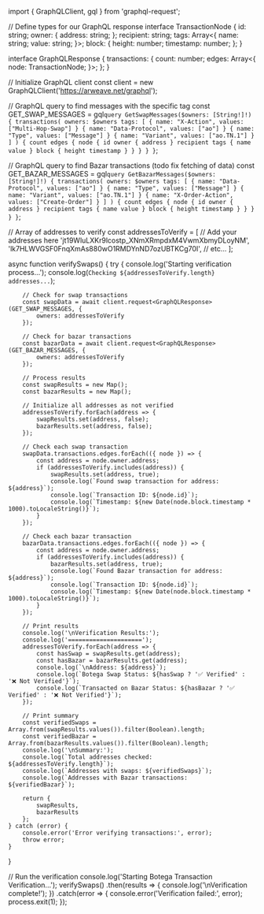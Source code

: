 import { GraphQLClient, gql } from 'graphql-request';

// Define types for our GraphQL response
interface TransactionNode {
	id: string;
	owner: {
		address: string;
	};
	recipient: string;
	tags: Array<{
		name: string;
		value: string;
	}>;
	block: {
		height: number;
		timestamp: number;
	};
}

interface GraphQLResponse {
	transactions: {
		count: number;
		edges: Array<{
			node: TransactionNode;
		}>;
	};
}

// Initialize GraphQL client
const client = new GraphQLClient('https://arweave.net/graphql');

// GraphQL query to find messages with the specific tag
const GET_SWAP_MESSAGES = gql`
	query GetSwapMessages($owners: [String!]!) {
		transactions(
			owners: $owners
			tags: [
				{ name: "X-Action", values: ["Multi-Hop-Swap"] }
				{ name: "Data-Protocol", values: ["ao"] }
				{ name: "Type", values: ["Message"] }
				{ name: "Variant", values: ["ao.TN.1"] }
			]
		) {
			count
			edges {
				node {
					id
					owner {
						address
					}
					recipient
					tags {
						name
						value
					}
					block {
						height
						timestamp
					}
				}
			}
		}
	}
`;

// GraphQL query to find Bazar transactions (todo fix fetching of data)
const GET_BAZAR_MESSAGES = gql`
	query GetBazarMessages($owners: [String!]!) {
		transactions(
			owners: $owners
			tags: [
				{ name: "Data-Protocol", values: ["ao"] }
				{ name: "Type", values: ["Message"] }
				{ name: "Variant", values: ["ao.TN.1"] }
				{ name: "X-Order-Action", values: ["Create-Order"] }
			]
		) {
			count
			edges {
				node {
					id
					owner {
						address
					}
					recipient
					tags {
						name
						value
					}
					block {
						height
						timestamp
					}
				}
			}
		}
	}
`;

// Array of addresses to verify
const addressesToVerify = [
	// Add your addresses here
	'jt19WluLXKr9lcostp_XNmXRmpdxM4VwmXbmyDLoyNM',
	'lk7HLWVGSF0FnqXmAs880wO1RMDYnND7ozUBTKCg70I',
	// etc...
];

async function verifySwaps() {
	try {
		console.log('Starting verification process...');
		console.log(`Checking ${addressesToVerify.length} addresses...`);

		// Check for swap transactions
		const swapData = await client.request<GraphQLResponse>(GET_SWAP_MESSAGES, {
			owners: addressesToVerify
		});

		// Check for bazar transactions
		const bazarData = await client.request<GraphQLResponse>(GET_BAZAR_MESSAGES, {
			owners: addressesToVerify
		});

		// Process results
		const swapResults = new Map();
		const bazarResults = new Map();
		
		// Initialize all addresses as not verified
		addressesToVerify.forEach(address => {
			swapResults.set(address, false);
			bazarResults.set(address, false);
		});

		// Check each swap transaction
		swapData.transactions.edges.forEach(({ node }) => {
			const address = node.owner.address;
			if (addressesToVerify.includes(address)) {
				swapResults.set(address, true);
				console.log(`Found swap transaction for address: ${address}`);
				console.log(`Transaction ID: ${node.id}`);
				console.log(`Timestamp: ${new Date(node.block.timestamp * 1000).toLocaleString()}`);
			}
		});

		// Check each bazar transaction
		bazarData.transactions.edges.forEach(({ node }) => {
			const address = node.owner.address;
			if (addressesToVerify.includes(address)) {
				bazarResults.set(address, true);
				console.log(`Found Bazar transaction for address: ${address}`);
				console.log(`Transaction ID: ${node.id}`);
				console.log(`Timestamp: ${new Date(node.block.timestamp * 1000).toLocaleString()}`);
			}
		});

		// Print results
		console.log('\nVerification Results:');
		console.log('=====================');
		addressesToVerify.forEach(address => {
			const hasSwap = swapResults.get(address);
			const hasBazar = bazarResults.get(address);
			console.log(`\nAddress: ${address}`);
			console.log(`Botega Swap Status: ${hasSwap ? '✅ Verified' : '❌ Not Verified'}`);
			console.log(`Transacted on Bazar Status: ${hasBazar ? '✅ Verified' : '❌ Not Verified'}`);
		});

		// Print summary
		const verifiedSwaps = Array.from(swapResults.values()).filter(Boolean).length;
		const verifiedBazar = Array.from(bazarResults.values()).filter(Boolean).length;
		console.log('\nSummary:');
		console.log(`Total addresses checked: ${addressesToVerify.length}`);
		console.log(`Addresses with swaps: ${verifiedSwaps}`);
		console.log(`Addresses with Bazar transactions: ${verifiedBazar}`);

		return {
			swapResults,
			bazarResults
		};
	} catch (error) {
		console.error('Error verifying transactions:', error);
		throw error;
	}
}

// Run the verification
console.log('Starting Botega Transaction Verification...');
verifySwaps()
	.then(results => {
		console.log('\nVerification complete!');
	})
	.catch(error => {
		console.error('Verification failed:', error);
		process.exit(1);
	});
